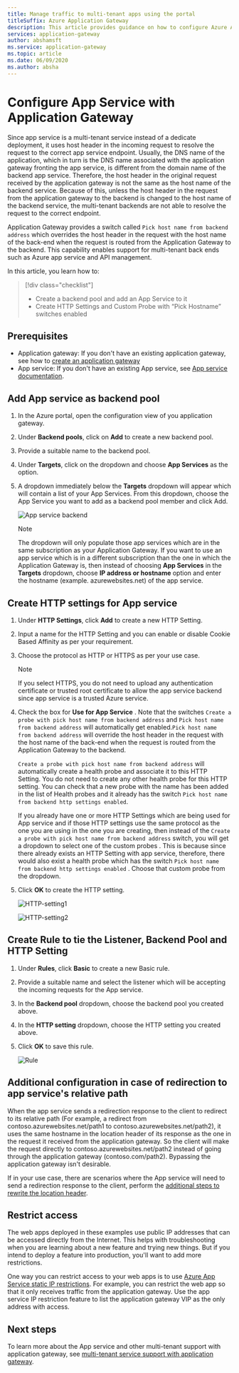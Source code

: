 ```yaml
---
title: Manage traffic to multi-tenant apps using the portal
titleSuffix: Azure Application Gateway
description: This article provides guidance on how to configure Azure App service web apps as members in backend pool on an existing or new application gateway.
services: application-gateway
author: abshamsft
ms.service: application-gateway
ms.topic: article
ms.date: 06/09/2020
ms.author: absha
---
```


# Configure App Service with Application Gateway

Since app service is a multi-tenant service instead of a dedicate deployment, it uses host header in the incoming request to resolve the request to the correct app service endpoint. Usually, the DNS name of the application, which in turn is the DNS name associated with the application gateway fronting the app service, is different from the domain name of the backend app service. Therefore, the host header in the original request received by the application gateway is not the same as the host name of the backend service. Because of this, unless the host header in the request from the application gateway to the backend is changed to the host name of the backend service, the multi-tenant backends are not able to resolve the request to the correct endpoint.

Application Gateway provides a switch called `Pick host name from backend address` which overrides the  host header in the request with the host name of the back-end when the request is routed from the Application Gateway to the backend. This capability enables support for multi-tenant back ends such as Azure app service and API management. 

In this article, you learn how to:

> [!div class="checklist"]
>
> - Create a backend pool and add an App Service to it
> - Create HTTP Settings and Custom Probe with “Pick Hostname” switches enabled

## Prerequisites

- Application gateway: If you don't have an existing application gateway, see how to [create an application gateway](https://docs.microsoft.com/azure/application-gateway/quick-create-portal)
- App service: If you don't have an existing App service, see [App service documentation](https://docs.microsoft.com/azure/app-service/).

## Add App service as backend pool

1. In the Azure portal, open the configuration view of you application gateway.

2. Under **Backend pools**, click on **Add** to create a new backend pool.

3. Provide a suitable name to the backend pool. 

4. Under **Targets**, click on the dropdown and choose **App Services** as the option.

5. A dropdown immediately below the **Targets**  dropdown will appear which will contain a list of your App Services. From this dropdown, choose the App Service you want to add as a backend pool member and click Add.

   ![App service backend](./media/configure-web-app-portal/backendpool.png)
   
   > [!NOTE]
   > The dropdown will only populate those app services which are in the same subscription as your Application Gateway. If you want to use an app service which is in a different subscription than the one in which the Application Gateway is, then instead of choosing **App Services** in the **Targets** dropdown, choose **IP address or hostname** option and enter the hostname (example. azurewebsites.net) of the app service.

## Create HTTP settings for App service

1. Under **HTTP Settings**, click **Add** to create a new HTTP Setting.

2. Input a name for the HTTP Setting and you can enable or disable Cookie Based Affinity as per your requirement.

3. Choose the protocol as HTTP or HTTPS as per your use case. 

   > [!NOTE]
   > If you select HTTPS, you do not need to upload any authentication certificate or trusted root certificate to allow the app service backend since app service is a trusted Azure service.

4. Check the box for **Use for App Service** . Note that the switches  `Create a probe with pick host name from backend address` and `Pick host name from backend address` will automatically get enabled.`Pick host name from backend address` will override the  host header in the request with the host name of the back-end when the request is routed from the Application Gateway to the backend.  

   `Create a probe with pick host name from backend address` will automatically create a health probe and associate it to this HTTP Setting. You do not need to create any other health probe for this HTTP setting. You can check that a new probe with the name <HTTP Setting name><Unique GUID> has been added in the list of Health probes and it already has the switch `Pick host name from backend http settings enabled`.

   If you already have one or more HTTP Settings which are being used for App service and if those HTTP settings use the same protocol as the one you are using in the one you are creating, then instead of the `Create a probe with pick host name from backend address` switch, you will get a dropdown to select one of the custom probes . This is because since there already exists an HTTP Setting with app service, therefore, there would also exist a health probe which has the switch `Pick host name from backend http settings enabled` . Choose that custom probe from the dropdown.

5. Click **OK** to create the HTTP setting.

   ![HTTP-setting1](./media/configure-web-app-portal/http-setting1.png)

   ![HTTP-setting2](./media/configure-web-app-portal/http-setting2.png)



## Create Rule to tie the Listener, Backend Pool and HTTP Setting

1. Under **Rules**, click **Basic** to create a new Basic rule.

2. Provide a suitable name and select the listener which will be accepting the incoming requests for the App service.

3. In the **Backend pool** dropdown, choose the backend pool you created above.

4. In the **HTTP setting** dropdown, choose the HTTP setting you created above.

5. Click **OK** to save this rule.

   ![Rule](./media/configure-web-app-portal/rule.png)

## Additional configuration in case of redirection to app service's relative path

When the app service sends a redirection response to the client to redirect to its relative path (For example, a redirect from contoso.azurewebsites.net/path1 to contoso.azurewebsites.net/path2), it uses the same hostname in the location header of its response as the one in the request it received from the application gateway. So the client will make the request directly to contoso.azurewebsites.net/path2 instead of going through the application gateway (contoso.com/path2). Bypassing the application gateway isn't desirable.

If in your use case, there are scenarios where the App service will need to send a redirection response to the client, perform the [additional steps to rewrite the location header](https://docs.microsoft.com/azure/application-gateway/troubleshoot-app-service-redirection-app-service-url#sample-configuration).

## Restrict access

The web apps deployed in these examples use public IP addresses that can be  accessed directly from the Internet. This helps with troubleshooting when you are learning about a new feature and trying new things. But if you intend to deploy a feature into production, you'll want to add more restrictions.

One way you can restrict access to your web apps is to use [Azure App Service static IP restrictions](../app-service/app-service-ip-restrictions.md). For example, you can restrict the web app so that it only receives traffic from the application gateway. Use the app service IP restriction feature to list the application gateway VIP as the only address with access.

## Next steps

To learn more about the App service and other multi-tenant support with application gateway, see [multi-tenant service support with application gateway](https://docs.microsoft.com/azure/application-gateway/application-gateway-web-app-overview).
